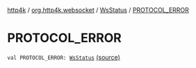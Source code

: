 [http4k](../../index.md) / [org.http4k.websocket](../index.md) / [WsStatus](index.md) / [PROTOCOL_ERROR](./-p-r-o-t-o-c-o-l_-e-r-r-o-r.md)

# PROTOCOL_ERROR

`val PROTOCOL_ERROR: `[`WsStatus`](index.md) [(source)](https://github.com/http4k/http4k/blob/master/http4k-core/src/main/kotlin/org/http4k/websocket/WsStatus.kt#L7)